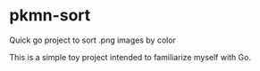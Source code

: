 # pkmn-sort
Quick go project to sort .png images by color

This is a simple toy project intended to familiarize myself with Go.
